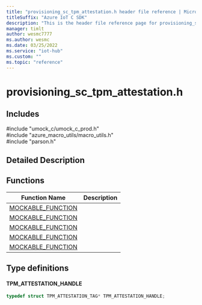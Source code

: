 ```yaml
---                             
title: "provisioning_sc_tpm_attestation.h header file reference | Microsoft Docs" 
titleSuffix: "Azure IoT C SDK"            
description: "This is the header file reference page for provisioning_sc_tpm_attestation.h in the Azure IoT C SDK. This SDK is used with Azure IoT Hub and Azure IoT Hub Device Provisioning Service"            
manager: timlt                 
author: wesmc7777              
ms.author: wesmc               
ms.date: 03/25/2022                    
ms.service: "iot-hub"             
ms.custom: ""                
ms.topic: "reference"        
---                            
```


# provisioning_sc_tpm_attestation.h 

## Includes

\#include "umock_c/umock_c_prod.h"  
\#include "azure_macro_utils/macro_utils.h"  
\#include "parson.h"  

## Detailed Description

## Functions

Function Name                  | Description                                
--------------------------------|---------------------------------------------
[MOCKABLE_FUNCTION](./provisioning-sc-tpm-attestation-h/mockable-function.md)            | 
[MOCKABLE_FUNCTION](./provisioning-sc-tpm-attestation-h/mockable-function.md)            | 
[MOCKABLE_FUNCTION](./provisioning-sc-tpm-attestation-h/mockable-function.md)            | 
[MOCKABLE_FUNCTION](./provisioning-sc-tpm-attestation-h/mockable-function.md)            | 
[MOCKABLE_FUNCTION](./provisioning-sc-tpm-attestation-h/mockable-function.md)            | 

## Type definitions

#### TPM_ATTESTATION_HANDLE

```C
typedef struct TPM_ATTESTATION_TAG* TPM_ATTESTATION_HANDLE;
```


